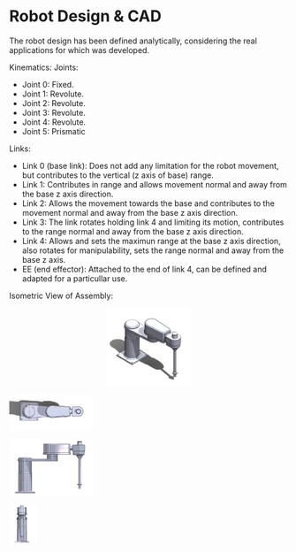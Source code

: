 # Robot Design & CAD
The robot design has been defined analytically, considering the real applications for which was developed. 

Kinematics:
Joints:
- Joint 0: Fixed.
- Joint 1: Revolute.
- Joint 2: Revolute.
- Joint 3: Revolute.
- Joint 4: Revolute.
- Joint 5: Prismatic

Links:
- Link 0 (base link): Does not add any limitation for the robot movement, but contributes to the vertical (z axis of base) range.
- Link 1: Contributes in range and allows movement normal and away from the base z axis direction.
- Link 2: Allows the movement towards the base and contributes to the movement normal and away from the base z axis direction.
- Link 3: The link rotates holding link 4 and limiting its motion, contributes to the range normal and away from the base z axis direction.
- Link 4: Allows and sets the maximun range at the base z axis direction, also rotates for manipulability, sets the range normal and away from the base z axis.
- EE (end effector): Attached to the end of link 4, can be defined and adapted for a particullar use.


Isometric View of Assembly:

<p align="center">
  <img src="../Assets/isometric.jpeg" style="width:30%; height:30%;">
</p>
<p align="left">
  <img src="../Assets/top.jpeg" style="width:30%; height:30%;">
</p>
<p align="left">
  <img src="../Assets/front.jpeg" style="width:30%; height:30%;">
</p>
<p align="left">
  <img src="../Assets/side.jpeg" style="width:10%; height:10%;">
</p>

